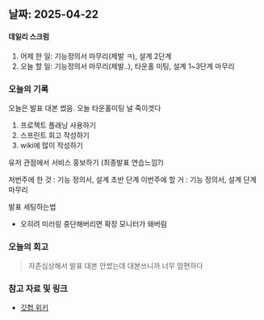## 날짜: 2025-04-22

#### 데일리 스크럼
1. 어제 한 일: 기능정의서 마무리(제발 ㅋ), 설계 2단계
2. 오늘 할 일: 기능정의서 마무리(제발..), 타운홀 미팅, 설계 1~3단계 마무리

### 오늘의 기록
오늘은 발표 대본 썼음.
오늘 타운홀미팅 널 죽이겟다 

1. 프로젝트 플래닝 사용하기
2. 스프린트 회고 작성하기
3. wiki에 많이 작성하기

유저 관점에서 서비스 홍보하기 (최종발표 연습느낌?)

저번주에 한 것 : 기능 정의서, 설계 초반 단계
이번주에 할 거 : 기능 정의서, 설계 단계 마무리

발표 세팅하는법
- 오히려 미러링 중단해버리면 확장 모니터가 돼버림

### 오늘의 회고
> 자존심상해서 발표 대본 안썼는데 대본쓰니까 너무 맘편하다

### 참고 자료 및 링크
- [깃헙 위키](https://github.com/100-hours-a-week/14-YG-WIKI/wiki)